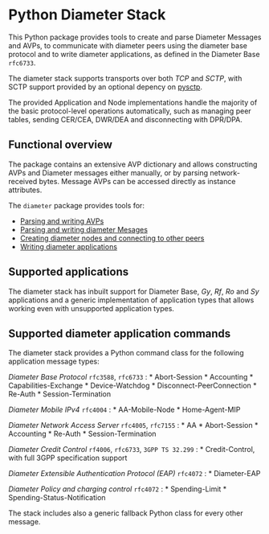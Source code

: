 # Python Diameter Stack

This Python package provides tools to create and parse Diameter Messages and 
AVPs, to communicate with diameter peers using the diameter base protocol and 
to write diameter applications, as defined in the Diameter Base `rfc6733`.

The diameter stack supports transports over both *TCP* and *SCTP*, with 
SCTP support provided by an optional depency on [pysctp](https://pypi.org/project/pysctp/).

The provided Application and Node implementations handle the majority of the 
basic protocol-level operations automatically, such as managing peer tables, 
sending CER/CEA, DWR/DEA and disconnecting with DPR/DPA. 

## Functional overview

The package contains an extensive AVP dictionary and allows constructing
AVPs and Diameter messages either manually, or by parsing network-received 
bytes. Message AVPs can be accessed directly as instance attributes.

The `diameter` package provides tools for:

- [Parsing and writing AVPs](guide/avp.md)
- [Parsing and writing diameter Mesages](guide/message.md)
- [Creating diameter nodes and connecting to other peers](guide/node.md)
- [Writing diameter applications](guide/application.md)

## Supported applications

The diameter stack has inbuilt support for Diameter Base, *Gy*, *Rf*, *Ro* and
*Sy* applications and a generic implementation of application types that allows
working even with unsupported application types.

## Supported diameter application commands

The diameter stack provides a Python command class for the following 
application message types:

*Diameter Base Protocol* `rfc3588`, `rfc6733`
:   * Abort-Session
    * Accounting
    * Capabilities-Exchange
    * Device-Watchdog
    * Disconnect-PeerConnection
    * Re-Auth
    * Session-Termination

*Diameter Mobile IPv4* `rfc4004`
:   * AA-Mobile-Node
    * Home-Agent-MIP

*Diameter Network Access Server* `rfc4005`, `rfc7155`
:   * AA
    * Abort-Session
    * Accounting
    * Re-Auth
    * Session-Termination

*Diameter Credit Control* `rf4006`, `rfc6733`, `3GPP TS 32.299`
:   * Credit-Control, with full 3GPP specification support

*Diameter Extensible Authentication Protocol (EAP)* `rfc4072`
:   * Diameter-EAP

*Diameter Policy and charging control* `rfc4072`
:   * Spending-Limit
    * Spending-Status-Notification

The stack includes also a generic fallback Python class for every other message.
